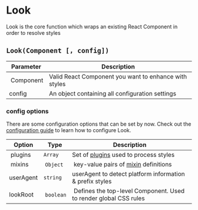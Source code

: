 # Look
Look is the core function which wraps an existing React Component in order to resolve styles

## `Look(Component [, config])`
| Parameter | Description |
| --------- | ----------- |
| Component | Valid React Component you want to enhance with styles |
| config    | An object containing all configuration settings |

### config options
There are some configuration options that can be set by now. Check out the [configuration guide](../guides/configureLook.md) to learn how to configure Look.

| Option | Type | Description |
| --------- | --- | ----------- |
| plugins | `Array` | Set of [plugins](../Plugins.md) used to process styles |
| mixins | `Object` | key-value pairs of [mixin](../Mixins.md) definitions
| userAgent    | `string` | userAgent to detect platform  information & prefix styles |
| lookRoot | `boolean` | Defines the top-level Component. Used to render global CSS rules |
